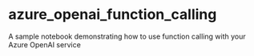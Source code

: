 # azure_openai_function_calling
A sample notebook demonstrating how to use function calling with your Azure OpenAI service

